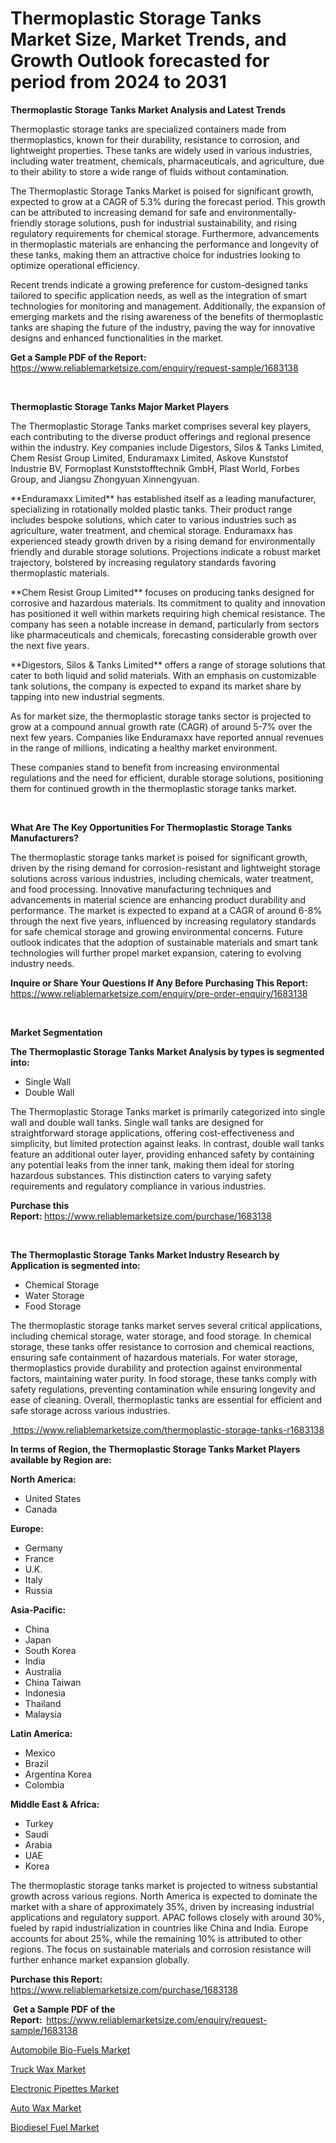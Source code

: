 <p><h1>Thermoplastic Storage Tanks Market Size, Market Trends, and Growth Outlook forecasted for period from 2024 to 2031</h1></p><p><strong>Thermoplastic Storage Tanks Market Analysis and Latest Trends</strong></p>
<p><p>Thermoplastic storage tanks are specialized containers made from thermoplastics, known for their durability, resistance to corrosion, and lightweight properties. These tanks are widely used in various industries, including water treatment, chemicals, pharmaceuticals, and agriculture, due to their ability to store a wide range of fluids without contamination.</p><p>The Thermoplastic Storage Tanks Market is poised for significant growth, expected to grow at a CAGR of 5.3% during the forecast period. This growth can be attributed to increasing demand for safe and environmentally-friendly storage solutions, push for industrial sustainability, and rising regulatory requirements for chemical storage. Furthermore, advancements in thermoplastic materials are enhancing the performance and longevity of these tanks, making them an attractive choice for industries looking to optimize operational efficiency.</p><p>Recent trends indicate a growing preference for custom-designed tanks tailored to specific application needs, as well as the integration of smart technologies for monitoring and management. Additionally, the expansion of emerging markets and the rising awareness of the benefits of thermoplastic tanks are shaping the future of the industry, paving the way for innovative designs and enhanced functionalities in the market.</p></p>
<p><strong>Get a Sample PDF of the Report:&nbsp;</strong> <a href="https://www.reliablemarketsize.com/enquiry/request-sample/1683138?utm_campaign=1553&utm_medium=2&utm_source=Github&utm_content=ia&utm_term=15102024&utm_id=thermoplastic-storage-tanks">https://www.reliablemarketsize.com/enquiry/request-sample/1683138</a></p>
<p>&nbsp;</p>
<p><strong>Thermoplastic Storage Tanks Major Market Players</strong></p>
<p><p>The Thermoplastic Storage Tanks market comprises several key players, each contributing to the diverse product offerings and regional presence within the industry. Key companies include Digestors, Silos & Tanks Limited, Chem Resist Group Limited, Enduramaxx Limited, Askove Kunststof Industrie BV, Formoplast Kunststofftechnik GmbH, Plast World, Forbes Group, and Jiangsu Zhongyuan Xinnengyuan.</p><p>**Enduramaxx Limited** has established itself as a leading manufacturer, specializing in rotationally molded plastic tanks. Their product range includes bespoke solutions, which cater to various industries such as agriculture, water treatment, and chemical storage. Enduramaxx has experienced steady growth driven by a rising demand for environmentally friendly and durable storage solutions. Projections indicate a robust market trajectory, bolstered by increasing regulatory standards favoring thermoplastic materials.</p><p>**Chem Resist Group Limited** focuses on producing tanks designed for corrosive and hazardous materials. Its commitment to quality and innovation has positioned it well within markets requiring high chemical resistance. The company has seen a notable increase in demand, particularly from sectors like pharmaceuticals and chemicals, forecasting considerable growth over the next five years.</p><p>**Digestors, Silos & Tanks Limited** offers a range of storage solutions that cater to both liquid and solid materials. With an emphasis on customizable tank solutions, the company is expected to expand its market share by tapping into new industrial segments.</p><p>As for market size, the thermoplastic storage tanks sector is projected to grow at a compound annual growth rate (CAGR) of around 5-7% over the next few years. Companies like Enduramaxx have reported annual revenues in the range of millions, indicating a healthy market environment.</p><p>These companies stand to benefit from increasing environmental regulations and the need for efficient, durable storage solutions, positioning them for continued growth in the thermoplastic storage tanks market.</p></p>
<p>&nbsp;</p>
<p><strong>What Are The Key Opportunities For Thermoplastic Storage Tanks Manufacturers?</strong></p>
<p><p>The thermoplastic storage tanks market is poised for significant growth, driven by the rising demand for corrosion-resistant and lightweight storage solutions across various industries, including chemicals, water treatment, and food processing. Innovative manufacturing techniques and advancements in material science are enhancing product durability and performance. The market is expected to expand at a CAGR of around 6-8% through the next five years, influenced by increasing regulatory standards for safe chemical storage and growing environmental concerns. Future outlook indicates that the adoption of sustainable materials and smart tank technologies will further propel market expansion, catering to evolving industry needs.</p></p>
<p><strong>Inquire or Share Your Questions If Any Before Purchasing This Report:</strong> <a href="https://www.reliablemarketsize.com/enquiry/pre-order-enquiry/1683138?utm_campaign=1553&utm_medium=2&utm_source=Github&utm_content=ia&utm_term=15102024&utm_id=thermoplastic-storage-tanks">https://www.reliablemarketsize.com/enquiry/pre-order-enquiry/1683138</a></p>
<p>&nbsp;</p>
<p><strong>Market Segmentation</strong></p>
<p><strong>The Thermoplastic Storage Tanks Market Analysis by types is segmented into:</strong></p>
<p><ul><li>Single Wall</li><li>Double Wall</li></ul></p>
<p><p>The Thermoplastic Storage Tanks market is primarily categorized into single wall and double wall tanks. Single wall tanks are designed for straightforward storage applications, offering cost-effectiveness and simplicity, but limited protection against leaks. In contrast, double wall tanks feature an additional outer layer, providing enhanced safety by containing any potential leaks from the inner tank, making them ideal for storing hazardous substances. This distinction caters to varying safety requirements and regulatory compliance in various industries.</p></p>
<p><strong>Purchase this Report:&nbsp;</strong><a href="https://www.reliablemarketsize.com/purchase/1683138?utm_campaign=1553&utm_medium=2&utm_source=Github&utm_content=ia&utm_term=15102024&utm_id=thermoplastic-storage-tanks">https://www.reliablemarketsize.com/purchase/1683138</a></p>
<p>&nbsp;</p>
<p><strong>The Thermoplastic Storage Tanks Market Industry Research by Application is segmented into:</strong></p>
<p><ul><li>Chemical Storage</li><li>Water Storage</li><li>Food Storage</li></ul></p>
<p><p>The thermoplastic storage tanks market serves several critical applications, including chemical storage, water storage, and food storage. In chemical storage, these tanks offer resistance to corrosion and chemical reactions, ensuring safe containment of hazardous materials. For water storage, thermoplastics provide durability and protection against environmental factors, maintaining water purity. In food storage, these tanks comply with safety regulations, preventing contamination while ensuring longevity and ease of cleaning. Overall, thermoplastic tanks are essential for efficient and safe storage across various industries.</p></p>
<p><a href="https://www.reliablemarketsize.com/thermoplastic-storage-tanks-r1683138?utm_campaign=1553&utm_medium=2&utm_source=Github&utm_content=ia&utm_term=15102024&utm_id=thermoplastic-storage-tanks">&nbsp;https://www.reliablemarketsize.com/thermoplastic-storage-tanks-r1683138</a></p>
<p><strong>In terms of Region, the Thermoplastic Storage Tanks Market Players available by Region are:</strong></p>
<p>
    <p> <strong> North America: </strong>
        <ul>
            <li>United States</li>
            <li>Canada</li>
        </ul>
        </p> 
    <p> <strong> Europe: </strong>
        <ul>
            <li>Germany</li>
            <li>France</li>
            <li>U.K.</li>
            <li>Italy</li>
            <li>Russia</li>
        </ul>
        </p> 
    <p> <strong> Asia-Pacific: </strong>
        <ul>
            <li>China</li>
            <li>Japan</li>
            <li>South Korea</li>
            <li>India</li>
            <li>Australia</li>
            <li>China Taiwan</li>
            <li>Indonesia</li>
            <li>Thailand</li>
            <li>Malaysia</li>
        </ul>
        </p> 
    <p> <strong> Latin America: </strong>
        <ul>
            <li>Mexico</li>
            <li>Brazil</li>
            <li>Argentina Korea</li>
            <li>Colombia</li>
        </ul>
        </p> 
    <p> <strong> Middle East & Africa: </strong>
        <ul>
            <li>Turkey</li>
            <li>Saudi</li>
            <li>Arabia</li>
            <li>UAE</li>
            <li>Korea</li>
        </ul>
    </p>
    </p>
<p><p>The thermoplastic storage tanks market is projected to witness substantial growth across various regions. North America is expected to dominate the market with a share of approximately 35%, driven by increasing industrial applications and regulatory support. APAC follows closely with around 30%, fueled by rapid industrialization in countries like China and India. Europe accounts for about 25%, while the remaining 10% is attributed to other regions. The focus on sustainable materials and corrosion resistance will further enhance market expansion globally.</p></p>
<p><strong>Purchase this Report: </strong><a href="https://www.reliablemarketsize.com/purchase/1683138?utm_campaign=1553&utm_medium=2&utm_source=Github&utm_content=ia&utm_term=15102024&utm_id=thermoplastic-storage-tanks">https://www.reliablemarketsize.com/purchase/1683138</a></p>
<p>&nbsp;<strong>Get a Sample PDF of the Report:&nbsp;&nbsp;</strong><a href="https://www.reliablemarketsize.com/enquiry/request-sample/1683138?utm_campaign=1553&utm_medium=2&utm_source=Github&utm_content=ia&utm_term=15102024&utm_id=thermoplastic-storage-tanks">https://www.reliablemarketsize.com/enquiry/request-sample/1683138</a></p>
<p><strong></strong></p>
<p><p><a href="https://github.com/alvar1lavfo/Market-Research-Report-List-1/blob/main/automobile-bio-fuels-market.md?utm_campaign=1553&utm_medium=2&utm_source=Github&utm_content=ia&utm_term=15102024&utm_id=thermoplastic-storage-tanks">Automobile Bio-Fuels Market</a></p><p><a href="https://www.linkedin.com/pulse/future-trends-global-truck-wax-market-insights-analysis-from-axzbf?utm_campaign=1553&utm_medium=2&utm_source=Github&utm_content=ia&utm_term=15102024&utm_id=thermoplastic-storage-tanks">Truck Wax Market</a></p><p><a href="https://issuu.com/reportprime-2/docs/electronic-pipettes-market-size-203_2ebb5ab6a9bdd4?utm_campaign=1553&utm_medium=2&utm_source=Github&utm_content=ia&utm_term=15102024&utm_id=thermoplastic-storage-tanks">Electronic Pipettes Market</a></p><p><a href="https://www.linkedin.com/pulse/pulse-auto-wax-rhythms-change-market-resonance-2024-2031-zkccf?utm_campaign=1553&utm_medium=2&utm_source=Github&utm_content=ia&utm_term=15102024&utm_id=thermoplastic-storage-tanks">Auto Wax Market</a></p><p><a href="https://github.com/lesavftol/Market-Research-Report-List-1/blob/main/biodiesel-fuel-market.md?utm_campaign=1553&utm_medium=2&utm_source=Github&utm_content=ia&utm_term=15102024&utm_id=thermoplastic-storage-tanks">Biodiesel Fuel Market</a></p></p>